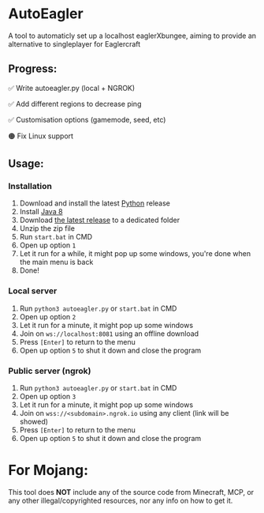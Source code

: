 # AutoEagler
A tool to automaticly set up a localhost eaglerXbungee, aiming to provide an alternative to singleplayer for Eaglercraft

## Progress:
✅ Write autoeagler.py (local + NGROK)

✅ Add different regions to decrease ping

✅ Customisation options (gamemode, seed, etc)

🟠 Fix Linux support

## Usage:

### Installation

1. Download and install the latest [Python](https://python.org) release
3. Install [Java 8](https://java.com/download/)
4. Download [the latest release](https://github.com/wxnnvs/AutoEagler/releases/latest) to a dedicated folder
4. Unzip the zip file
5. Run `start.bat` in CMD
6. Open up option `1`
7. Let it run for a while, it might pop up some windows, you're done when the main menu is back
8. Done!

### Local server

1. Run `python3 autoeagler.py` or `start.bat` in  CMD
2. Open up option `2`
3. Let it run for a minute, it might pop up some windows
4. Join on `ws://localhost:8081` using an offline download
5. Press `[Enter]` to return to the menu
6. Open up option `5` to shut it down and close the program

### Public server (ngrok)

1. Run `python3 autoeagler.py` or `start.bat` in  CMD
2. Open up option `3`
3. Let it run for a minute, it might pop up some windows
4. Join on `wss://<subdomain>.ngrok.io` using any client (link will be showed)
5. Press `[Enter]` to return to the menu
6. Open up option `5` to shut it down and close the program

# For Mojang:
This tool does **NOT** include any of the source code from Minecraft, MCP, or any other illegal/copyrighted resources, nor any info on how to get it.